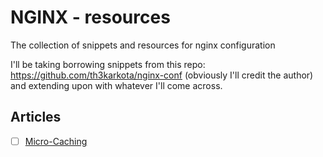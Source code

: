 # NGINX - resources
The collection of snippets and resources for nginx configuration

I'll be taking borrowing snippets from this repo: https://github.com/th3karkota/nginx-conf (obviously I'll credit the author) and extending upon with whatever I'll come across. 

## Articles

- [ ] [Micro-Caching](https://blog.stackpath.com/glossary-micro-caching/)
